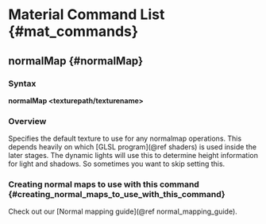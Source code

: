 # Material Command List {#mat_commands}

## normalMap {#normalMap}

### Syntax

**normalMap \<texturepath/texturename\>**

### Overview

Specifies the default texture to use for any normalmap operations. This
depends heavily on which [GLSL program](@ref shaders) is used
inside the later stages. The dynamic lights will use this to determine
height information for light and shadows. So sometimes you want to skip
setting this.

### Creating normal maps to use with this command {#creating_normal_maps_to_use_with_this_command}

Check out our [Normal mapping guide](@ref normal_mapping_guide).
